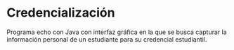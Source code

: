 # Credencialización
Programa echo con Java con interfaz gráfica en la que se busca capturar la información personal de un estudiante para su credencial estudiantil.
